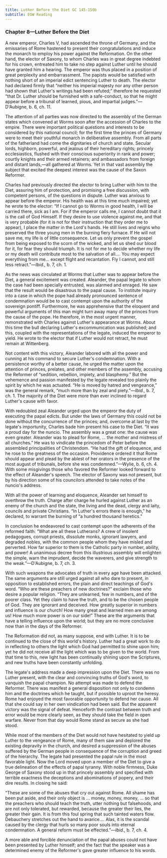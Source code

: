 ```yaml
---
title: Luther Before the Diet GC 145-150b
subtitle: EGW Reading
---
```


### Chapter 8—Luther Before the Diet

A new emperor, Charles V, had ascended the throne of Germany, and the emissaries of Rome hastened to present their congratulations and induce the monarch to employ his power against the Reformation. On the other hand, the elector of Saxony, to whom Charles was in great degree indebted for his crown, entreated him to take no step against Luther until he should have granted him a hearing. The emperor was thus placed in a position of great perplexity and embarrassment. The papists would be satisfied with nothing short of an imperial edict sentencing Luther to death. The elector had declared firmly that “neither his imperial majesty nor any other person had shown that Luther's writings had been refuted;” therefore he requested “that Dr. Luther should be furnished with a safe-conduct, so that he might appear before a tribunal of learned, pious, and impartial judges.”—D'Aubigne, b. 6, ch. 11.

The attention of all parties was now directed to the assembly of the German states which convened at Worms soon after the accession of Charles to the empire. There were important political questions and interests to be considered by this national council; for the first time the princes of Germany were to meet their youthful monarch in deliberative assembly. From all parts of the fatherland had come the dignitaries of church and state. Secular lords, highborn, powerful, and jealous of their hereditary rights; princely ecclesiastics, flushed with their conscious superiority in rank and power; courtly knights and their armed retainers; and ambassadors from foreign and distant lands,—all gathered at Worms. Yet in that vast assembly the subject that excited the deepest interest was the cause of the Saxon Reformer.

Charles had previously directed the elector to bring Luther with him to the Diet, assuring him of protection, and promising a free discussion, with competent persons, of the questions in dispute. Luther was anxious to appear before the emperor. His health was at this time much impaired; yet he wrote to the elector: “If I cannot go to Worms in good health, I will be carried there, sick as I am. For if the emperor calls me, I cannot doubt that it is the call of God Himself. If they desire to use violence against me, and that is very probable (for it is not for their instruction that they order me to appear), I place the matter in the Lord's hands. He still lives and reigns who preserved the three young men in the burning fiery furnace. If He will not save me, my life is of little consequence. Let us only prevent the gospel from being exposed to the scorn of the wicked, and let us shed our blood for it, for fear they should triumph. It is not for me to decide whether my life or my death will contribute most to the salvation of all.... You may expect everything from me... except flight and recantation. Fly I cannot, and still less retract.”—_Ibid.,_ b. 7, ch. 1.

As the news was circulated at Worms that Luther was to appear before the Diet, a general excitement was created. Aleander, the papal legate to whom the case had been specially entrusted, was alarmed and enraged. He saw that the result would be disastrous to the papal cause. To institute inquiry into a case in which the pope had already pronounced sentence of condemnation would be to cast contempt upon the authority of the sovereign pontiff. Furthermore, he was apprehensive that the eloquent and powerful arguments of this man might turn away many of the princes from the cause of the pope. He therefore, in the most urgent manner, remonstrated with Charles against Luther's appearance at Worms. About this time the bull declaring Luther's excommunication was published; and this, coupled with the representations of the legate, induced the emperor to yield. He wrote to the elector that if Luther would not retract, he must remain at Wittenberg.

Not content with this victory, Aleander labored with all the power and cunning at his command to secure Luther's condemnation. With a persistence worthy of a better cause, he urged the matter upon the attention of princes, prelates, and other members of the assembly, accusing the Reformer of “sedition, rebellion, impiety, and blasphemy.” But the vehemence and passion manifested by the legate revealed too plainly the spirit by which he was actuated. “He is moved by hatred and vengeance,” was the general remark, “much more than by zeal and piety.”—_Ibid.,_ b. 7, ch. 1. The majority of the Diet were more than ever inclined to regard Luther's cause with favor.

With redoubled zeal Aleander urged upon the emperor the duty of executing the papal edicts. But under the laws of Germany this could not be done without the concurrence of the princes; and, overcome at last by the legate's importunity, Charles bade him present his case to the Diet. “It was a proud day for the nuncio. The assembly was a great one: the cause was even greater. Aleander was to plead for Rome, ... the mother and mistress of all churches.” He was to vindicate the princedom of Peter before the assembled principalities of Christendom. “He had the gift of eloquence, and he rose to the greatness of the occasion. Providence ordered it that Rome should appear and plead by the ablest of her orators in the presence of the most august of tribunals, before she was condemned.”—Wylie, b. 6, ch. 4. With some misgivings those who favored the Reformer looked forward to the effect of Aleander's speech. The elector of Saxony was not present, but by his direction some of his councilors attended to take notes of the nuncio's address.

With all the power of learning and eloquence, Aleander set himself to overthrow the truth. Charge after charge he hurled against Luther as an enemy of the church and the state, the living and the dead, clergy and laity, councils and private Christians. “In Luther's errors there is enough,” he declared, to warrant the burning of “a hundred thousand heretics.”

In conclusion he endeavored to cast contempt upon the adherents of the reformed faith: “What are all these Lutherans? A crew of insolent pedagogues, corrupt priests, dissolute monks, ignorant lawyers, and degraded nobles, with the common people whom they have misled and perverted. How far superior to them is the Catholic party in number, ability, and power! A unanimous decree from this illustrious assembly will enlighten the simple, warn the imprudent, decide the waverers, and give strength to the weak.”—D'Aubigne, b. 7, ch. 3.

With such weapons the advocates of truth in every age have been attacked. The same arguments are still urged against all who dare to present, in opposition to established errors, the plain and direct teachings of God's word. “Who are these preachers of new doctrines?” exclaim those who desire a popular religion. “They are unlearned, few in numbers, and of the poorer class. Yet they claim to have the truth, and to be the chosen people of God. They are ignorant and deceived. How greatly superior in numbers and influence is our church! How many great and learned men are among us! How much more power is on our side!” These are the arguments that have a telling influence upon the world; but they are no more conclusive now than in the days of the Reformer.

The Reformation did not, as many suppose, end with Luther. It is to be continued to the close of this world's history. Luther had a great work to do in reflecting to others the light which God had permitted to shine upon him; yet he did not receive all the light which was to be given to the world. From that time to this, new light has been continually shining upon the Scriptures, and new truths have been constantly unfolding.

The legate's address made a deep impression upon the Diet. There was no Luther present, with the clear and convincing truths of God's word, to vanquish the papal champion. No attempt was made to defend the Reformer. There was manifest a general disposition not only to condemn him and the doctrines which he taught, but if possible to uproot the heresy. Rome had enjoyed the most favorable opportunity to defend her cause. All that she could say in her own vindication had been said. But the apparent victory was the signal of defeat. Henceforth the contrast between truth and error would be more clearly seen, as they should take the field in open warfare. Never from that day would Rome stand as secure as she had stood.

While most of the members of the Diet would not have hesitated to yield up Luther to the vengeance of Rome, many of them saw and deplored the existing depravity in the church, and desired a suppression of the abuses suffered by the German people in consequence of the corruption and greed of the hierarchy. The legate had presented the papal rule in the most favorable light. Now the Lord moved upon a member of the Diet to give a true delineation of the effects of papal tyranny. With noble firmness, Duke George of Saxony stood up in that princely assembly and specified with terrible exactness the deceptions and abominations of popery, and their dire results. In closing he said:

“These are some of the abuses that cry out against Rome. All shame has been put aside, and their only object is ... money, money, money, ... so that the preachers who should teach the truth, utter nothing but falsehoods, and are not only tolerated, but rewarded, because the greater their lies, the greater their gain. It is from this foul spring that such tainted waters flow. Debauchery stretches out the hand to avarice.... Alas, it is the scandal caused by the clergy that hurls so many poor souls into eternal condemnation. A general reform must be effected.”—_Ibid.,_ b. 7, ch. 4.

A more able and forcible denunciation of the papal abuses could not have been presented by Luther himself; and the fact that the speaker was a determined enemy of the Reformer's gave greater influence to his words.